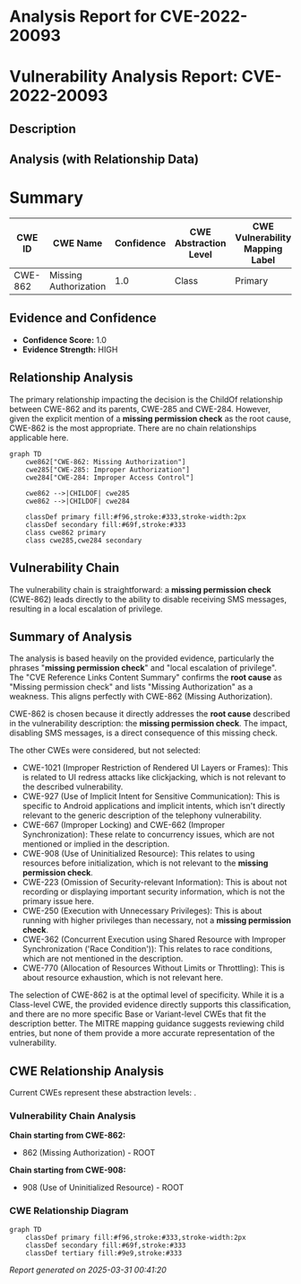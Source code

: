 # Analysis Report for CVE-2022-20093

# Vulnerability Analysis Report: CVE-2022-20093

## Description



## Analysis (with Relationship Data)

# Summary
| CWE ID | CWE Name | Confidence | CWE Abstraction Level | CWE Vulnerability Mapping Label | CWE-Vulnerability Mapping Notes |
|---|---|---|---|---|---|
| CWE-862 | Missing Authorization | 1.0 | Class | Primary | Allowed-with-Review |

## Evidence and Confidence

*   **Confidence Score:** 1.0
*   **Evidence Strength:** HIGH

## Relationship Analysis
The primary relationship impacting the decision is the ChildOf relationship between CWE-862 and its parents, CWE-285 and CWE-284. However, given the explicit mention of a **missing permission check** as the root cause, CWE-862 is the most appropriate. There are no chain relationships applicable here.

```mermaid
graph TD
    cwe862["CWE-862: Missing Authorization"]
    cwe285["CWE-285: Improper Authorization"]
    cwe284["CWE-284: Improper Access Control"]
    
    cwe862 -->|CHILDOF| cwe285
    cwe862 -->|CHILDOF| cwe284
    
    classDef primary fill:#f96,stroke:#333,stroke-width:2px
    classDef secondary fill:#69f,stroke:#333
    class cwe862 primary
    class cwe285,cwe284 secondary
```

## Vulnerability Chain
The vulnerability chain is straightforward: a **missing permission check** (CWE-862) leads directly to the ability to disable receiving SMS messages, resulting in a local escalation of privilege.

## Summary of Analysis
The analysis is based heavily on the provided evidence, particularly the phrases "**missing permission check**" and "local escalation of privilege". The "CVE Reference Links Content Summary" confirms the **root cause** as "Missing permission check" and lists "Missing Authorization" as a weakness. This aligns perfectly with CWE-862 (Missing Authorization).

CWE-862 is chosen because it directly addresses the **root cause** described in the vulnerability description: the **missing permission check**. The impact, disabling SMS messages, is a direct consequence of this missing check.

The other CWEs were considered, but not selected:

*   CWE-1021 (Improper Restriction of Rendered UI Layers or Frames): This is related to UI redress attacks like clickjacking, which is not relevant to the described vulnerability.
*   CWE-927 (Use of Implicit Intent for Sensitive Communication): This is specific to Android applications and implicit intents, which isn't directly relevant to the generic description of the telephony vulnerability.
*   CWE-667 (Improper Locking) and CWE-662 (Improper Synchronization): These relate to concurrency issues, which are not mentioned or implied in the description.
*   CWE-908 (Use of Uninitialized Resource): This relates to using resources before initialization, which is not relevant to the **missing permission check**.
*   CWE-223 (Omission of Security-relevant Information): This is about not recording or displaying important security information, which is not the primary issue here.
*   CWE-250 (Execution with Unnecessary Privileges): This is about running with higher privileges than necessary, not a **missing permission check**.
*   CWE-362 (Concurrent Execution using Shared Resource with Improper Synchronization ('Race Condition')): This relates to race conditions, which are not mentioned in the description.
*   CWE-770 (Allocation of Resources Without Limits or Throttling): This is about resource exhaustion, which is not relevant here.

The selection of CWE-862 is at the optimal level of specificity. While it is a Class-level CWE, the provided evidence directly supports this classification, and there are no more specific Base or Variant-level CWEs that fit the description better. The MITRE mapping guidance suggests reviewing child entries, but none of them provide a more accurate representation of the vulnerability.


## CWE Relationship Analysis

Current CWEs represent these abstraction levels: .


### Vulnerability Chain Analysis

**Chain starting from CWE-862:**
- 862 (Missing Authorization) - ROOT


**Chain starting from CWE-908:**
- 908 (Use of Uninitialized Resource) - ROOT



### CWE Relationship Diagram

```mermaid
graph TD
    classDef primary fill:#f96,stroke:#333,stroke-width:2px
    classDef secondary fill:#69f,stroke:#333
    classDef tertiary fill:#9e9,stroke:#333
```



*Report generated on 2025-03-31 00:41:20*
